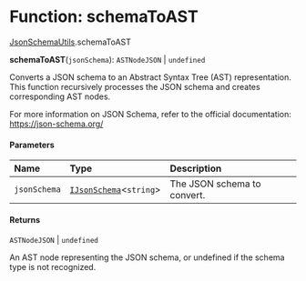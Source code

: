 # Function: schemaToAST

[JsonSchemaUtils](/en/auto-docs/type-editor/modules/JsonSchemaUtils.md).schemaToAST

**schemaToAST**(`jsonSchema`): `ASTNodeJSON` | `undefined`

Converts a JSON schema to an Abstract Syntax Tree (AST) representation.
This function recursively processes the JSON schema and creates corresponding AST nodes.

For more information on JSON Schema, refer to the official documentation:
https://json-schema.org/

#### Parameters

| Name | Type | Description |
| :------ | :------ | :------ |
| `jsonSchema` | [`IJsonSchema`](/en/auto-docs/type-editor/interfaces/IJsonSchema.md)<`string`> | The JSON schema to convert. |

#### Returns

`ASTNodeJSON` | `undefined`

An AST node representing the JSON schema, or undefined if the schema type is not recognized.
